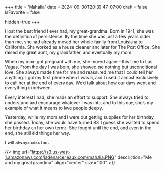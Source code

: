 +++
title = 'Mahalia'
date = 2024-09-30T20:30:47-07:00
draft = false
isFavorite = false

hidden=true
+++

I lost the best friend I ever had, my great-grandma. Born in 1941, she was the definition of persistence. By the time she was just a few years older than me, she had already moved her whole family from Louisiana to California. She worked as a house cleaner and later for The Post Office. She raised my great aunt, my grandfather, and eventually my mom.

When my mom got pregnant with me, she moved again—this time to Las Vegas. From the day I was born, she showed me nothing but unconditional love. She always made time for me and reassured me that I could tell her anything. I got my first phone when I was 5, and I used it almost exclusively to call her at the end of every day. We’d talk about how our days went and everything in between.

Every interest I had, she made an effort to support. She always tried to understand and encourage whatever I was into, and to this day, she’s my example of what it means to love people deeply.

Yesterday, while my mom and I were out getting supplies for her birthday, she passed. Today, she would have turned 83. I guess she wanted to spend her birthday on her own terms. She fought until the end, and even in the end, she still did things her way.

I will always miss her.


{{< img
url="https://s3.us-west-1.amazonaws.com/jadenarceneaux.com/mahalia.PNG"
description="Me and my great grandma"
align="center"
size="100" >}}
